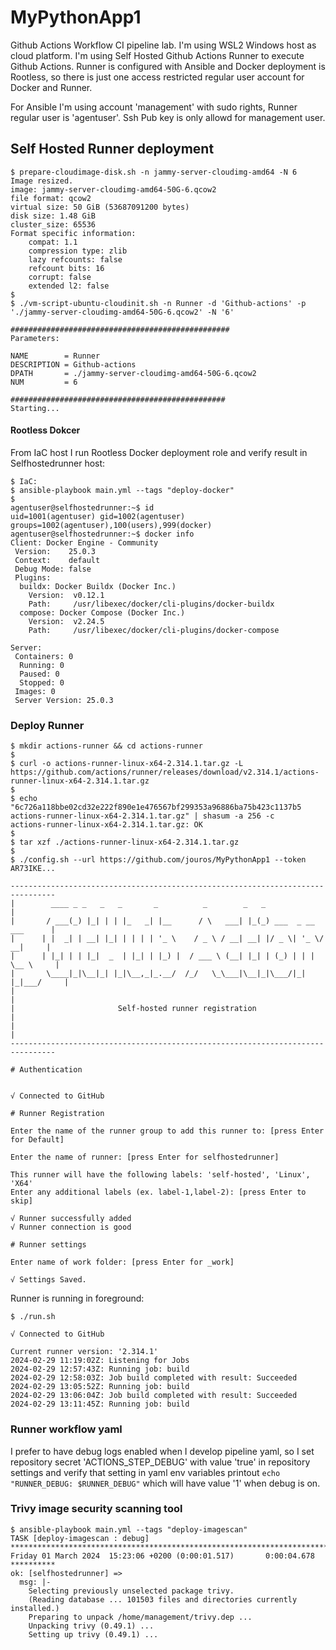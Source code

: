 # MyPythonApp1

Github Actions Workflow CI pipeline lab. I'm using WSL2 Windows host as cloud platform. I'm using Self Hosted Github Actions Runner to execute Github Actions. Runner is configured with Ansible and Docker deployment is Rootless, so there is just one access restricted regular user account for Docker and Runner. 

For Ansible I'm using account 'management' with sudo rights, Runner regular user is 'agentuser'. Ssh Pub key is only allowd for management user. 


## Self Hosted Runner deployment

```text
$ prepare-cloudimage-disk.sh -n jammy-server-cloudimg-amd64 -N 6
Image resized.
image: jammy-server-cloudimg-amd64-50G-6.qcow2
file format: qcow2
virtual size: 50 GiB (53687091200 bytes)
disk size: 1.48 GiB
cluster_size: 65536
Format specific information:
    compat: 1.1
    compression type: zlib
    lazy refcounts: false
    refcount bits: 16
    corrupt: false
    extended l2: false
$
$ ./vm-script-ubuntu-cloudinit.sh -n Runner -d 'Github-actions' -p './jammy-server-cloudimg-amd64-50G-6.qcow2' -N '6'

#################################################
Parameters:

NAME        = Runner
DESCRIPTION = Github-actions
DPATH       = ./jammy-server-cloudimg-amd64-50G-6.qcow2
NUM         = 6

################################################
Starting...
```

#### Rootless Dokcer

From IaC host I run Rootless Docker deployment role and verify result in Selfhostedrunner host:
```text
$ IaC:
$ ansible-playbook main.yml --tags "deploy-docker"
$
agentuser@selfhostedrunner:~$ id
uid=1001(agentuser) gid=1002(agentuser) groups=1002(agentuser),100(users),999(docker)
agentuser@selfhostedrunner:~$ docker info
Client: Docker Engine - Community
 Version:    25.0.3
 Context:    default
 Debug Mode: false
 Plugins:
  buildx: Docker Buildx (Docker Inc.)
    Version:  v0.12.1
    Path:     /usr/libexec/docker/cli-plugins/docker-buildx
  compose: Docker Compose (Docker Inc.)
    Version:  v2.24.5
    Path:     /usr/libexec/docker/cli-plugins/docker-compose

Server:
 Containers: 0
  Running: 0
  Paused: 0
  Stopped: 0
 Images: 0
 Server Version: 25.0.3
```

### Deploy Runner

```text
$ mkdir actions-runner && cd actions-runner
$
$ curl -o actions-runner-linux-x64-2.314.1.tar.gz -L https://github.com/actions/runner/releases/download/v2.314.1/actions-runner-linux-x64-2.314.1.tar.gz
$
$ echo "6c726a118bbe02cd32e222f890e1e476567bf299353a96886ba75b423c1137b5  actions-runner-linux-x64-2.314.1.tar.gz" | shasum -a 256 -c
actions-runner-linux-x64-2.314.1.tar.gz: OK
$
$ tar xzf ./actions-runner-linux-x64-2.314.1.tar.gz
$
$ ./config.sh --url https://github.com/jouros/MyPythonApp1 --token AR73IKE...

--------------------------------------------------------------------------------
|        ____ _ _   _   _       _          _        _   _                      |
|       / ___(_) |_| | | |_   _| |__      / \   ___| |_(_) ___  _ __  ___      |
|      | |  _| | __| |_| | | | | '_ \    / _ \ / __| __| |/ _ \| '_ \/ __|     |
|      | |_| | | |_|  _  | |_| | |_) |  / ___ \ (__| |_| | (_) | | | \__ \     |
|       \____|_|\__|_| |_|\__,_|_.__/  /_/   \_\___|\__|_|\___/|_| |_|___/     |
|                                                                              |
|                       Self-hosted runner registration                        |
|                                                                              |
--------------------------------------------------------------------------------

# Authentication


√ Connected to GitHub

# Runner Registration

Enter the name of the runner group to add this runner to: [press Enter for Default]

Enter the name of runner: [press Enter for selfhostedrunner]

This runner will have the following labels: 'self-hosted', 'Linux', 'X64'
Enter any additional labels (ex. label-1,label-2): [press Enter to skip]

√ Runner successfully added
√ Runner connection is good

# Runner settings

Enter name of work folder: [press Enter for _work]

√ Settings Saved.
```

Runner is running in foreground:
```text
$ ./run.sh

√ Connected to GitHub

Current runner version: '2.314.1'
2024-02-29 11:19:02Z: Listening for Jobs
2024-02-29 12:57:43Z: Running job: build
2024-02-29 12:58:03Z: Job build completed with result: Succeeded
2024-02-29 13:05:52Z: Running job: build
2024-02-29 13:06:04Z: Job build completed with result: Succeeded
2024-02-29 13:11:45Z: Running job: build
```

### Runner workflow yaml

I prefer to have debug logs enabled when I develop pipeline yaml, so I set repository secret 'ACTIONS_STEP_DEBUG' with value 'true' in repository settings and verify that setting in yaml env variables printout `echo "RUNNER_DEBUG: $RUNNER_DEBUG"` which will have value '1' when debug is on. 


### Trivy image security scanning tool

```text
$ ansible-playbook main.yml --tags "deploy-imagescan"
TASK [deploy-imagescan : debug] ***************************************************************************************************************************************************************************************************
Friday 01 March 2024  15:23:06 +0200 (0:00:01.517)       0:00:04.678 **********
ok: [selfhostedrunner] =>
  msg: |-
    Selecting previously unselected package trivy.
    (Reading database ... 101503 files and directories currently installed.)
    Preparing to unpack /home/management/trivy.dep ...
    Unpacking trivy (0.49.1) ...
    Setting up trivy (0.49.1) ...
```

